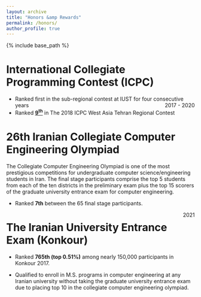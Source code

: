 ```yaml
---
layout: archive
title: "Honors &amp Rewards"
permalink: /honors/
author_profile: true
---
```


{% include base_path %}

International Collegiate Programming Contest (ICPC)
======
* Ranked first in the sub-regional contest at IUST for four consecutive years
<span style="float:right;">2017 - 2020</span>
* Ranked <a href="http://icpc.sharif.edu/2018/scoreboard/"><b>9<sup>th</sup></b></a> in The 2018 ICPC West Asia Tehran Regional Contest

26th Iranian Collegiate Computer Engineering Olympiad
======
The Collegiate Computer Engineering Olympiad is one of the most prestigious
competitions for undergraduate computer science/engineering students in Iran.
The final stage participants comprise the top 5 students from each of the ten districts in the preliminary exam plus the top 15 scorers of the graduate university
entrance exam for computer engineering.

* Ranked <b>7th</b> between the 65 final stage participants. 

<span style="float:right;">2021</span>

The Iranian University Entrance Exam (Konkour)  
======
* Ranked <b>765th (top 0.51%)</b> among nearly 150,000 participants in Konkour 2017.

* Qualified to enroll in M.S. programs in computer engineering at any Iranian university without taking the graduate university entrance exam due to placing top 10 in the collegiate computer engineering olympiad.
